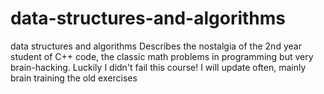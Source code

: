 # data-structures-and-algorithms
data structures and algorithms Describes the nostalgia of the 2nd year student of C++ code, the classic math problems in programming but very brain-hacking. Luckily I didn't fail this course! I will update often, mainly brain training the old exercises
